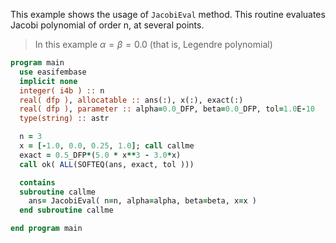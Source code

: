 This example shows the usage of `JacobiEval` method.
This routine evaluates Jacobi polynomial of order n, at several points.

> In this example $\alpha=\beta=0.0$ (that is, Legendre polynomial)

```fortran
program main
  use easifembase
  implicit none
  integer( i4b ) :: n
  real( dfp ), allocatable :: ans(:), x(:), exact(:)
  real( dfp ), parameter :: alpha=0.0_DFP, beta=0.0_DFP, tol=1.0E-10
  type(string) :: astr
```

```fortran title "Jacobi-Gauss"
  n = 3
  x = [-1.0, 0.0, 0.25, 1.0]; call callme
  exact = 0.5_DFP*(5.0 * x**3 - 3.0*x)
  call ok( ALL(SOFTEQ(ans, exact, tol )))
```

```fortran
  contains
  subroutine callme
    ans= JacobiEval( n=n, alpha=alpha, beta=beta, x=x )
  end subroutine callme
```

```fortran
end program main
```

